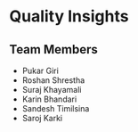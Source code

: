 # Quality Insights

## Team Members
- Pukar Giri
- Roshan Shrestha
- Suraj Khayamali
- Karin Bhandari
- Sandesh Timilsina
- Saroj Karki
